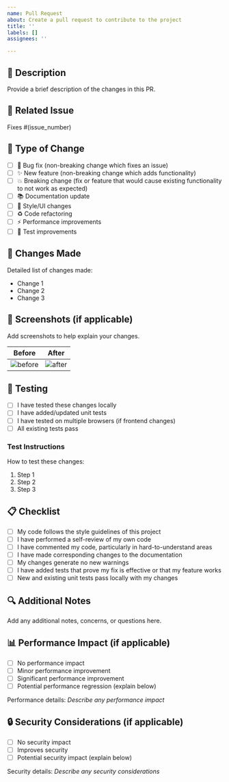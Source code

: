 ```yaml
---
name: Pull Request
about: Create a pull request to contribute to the project
title: ''
labels: []
assignees: ''

---
```


## 📝 Description
Provide a brief description of the changes in this PR.

## 🔗 Related Issue
Fixes #(issue_number)

## 🧪 Type of Change
- [ ] 🐛 Bug fix (non-breaking change which fixes an issue)
- [ ] ✨ New feature (non-breaking change which adds functionality)
- [ ] 💥 Breaking change (fix or feature that would cause existing functionality to not work as expected)
- [ ] 📚 Documentation update
- [ ] 🎨 Style/UI changes
- [ ] ♻️ Code refactoring
- [ ] ⚡ Performance improvements
- [ ] 🧪 Test improvements

## 🚀 Changes Made
Detailed list of changes made:
- Change 1
- Change 2
- Change 3

## 📸 Screenshots (if applicable)
Add screenshots to help explain your changes.

| Before | After |
|--------|-------|
| ![before](url) | ![after](url) |

## 🧪 Testing
- [ ] I have tested these changes locally
- [ ] I have added/updated unit tests
- [ ] I have tested on multiple browsers (if frontend changes)
- [ ] All existing tests pass

### Test Instructions
How to test these changes:
1. Step 1
2. Step 2
3. Step 3

## 📋 Checklist
- [ ] My code follows the style guidelines of this project
- [ ] I have performed a self-review of my own code
- [ ] I have commented my code, particularly in hard-to-understand areas
- [ ] I have made corresponding changes to the documentation
- [ ] My changes generate no new warnings
- [ ] I have added tests that prove my fix is effective or that my feature works
- [ ] New and existing unit tests pass locally with my changes

## 🔍 Additional Notes
Add any additional notes, concerns, or questions here.

## 📊 Performance Impact (if applicable)
- [ ] No performance impact
- [ ] Minor performance improvement
- [ ] Significant performance improvement
- [ ] Potential performance regression (explain below)

Performance details:
_Describe any performance impact_

## 🔒 Security Considerations (if applicable)
- [ ] No security impact
- [ ] Improves security
- [ ] Potential security impact (explain below)

Security details:
_Describe any security considerations_